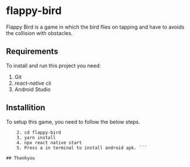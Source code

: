 # flappy-bird

Flappy Bird is a game in which the bird flies on tapping and have to avoids the collision with obstacles.

## Requirements

To install and run this project you need:
1. Git
2. *react-native* cli
3. Android Studio

## Installition
To setup this game, you need to follow the below steps.
 ``` 1. Clone the repo https://github.com/pankaj610/flappy-bird
     2. cd flappy-bird
     3. yarn install
     4. npx react native start
     5. Press a in terminal to install android apk. ```
     
## Thankyou
